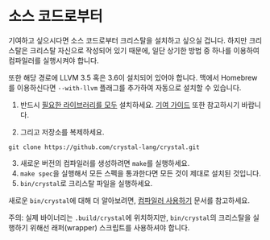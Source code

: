 # 소스 코드로부터

기여하고 싶으시다면 소스 코드로부터 크리스탈을 설치하고 싶으실 겁니다. 하지만 크리스탈은 크리스탈 자신으로 작성되어 있기 때문에, 일단 상기한 방법 중 하나를 이용하여 컴파일러를 실행시켜야 합니다.

또한 해당 경로에 LLVM 3.5 혹은 3.6이 설치되어 있어야 합니다. 맥에서 Homebrew를 이용하신다면 `--with-llvm` 플래그를 추가하여 자동으로 설치할 수 있습니다.

1. 반드시 [필요한 라이브러리를 모두](https://github.com/crystal-lang/crystal/wiki/All-required-libraries) 설치하세요. [기여 가이드](https://github.com/crystal-lang/crystal/blob/master/CONTRIBUTING.md) 또한 참고하시기 바랍니다.

2. 그리고 저장소를 복제하세요.

```
git clone https://github.com/crystal-lang/crystal.git
```

3. 새로운 버전의 컴파일러를 생성하려면 `make`를 실행하세요.
4. `make spec`을 실행해서 모든 스펙을 통과한다면 모든 것이 제대로 설치된 것입니다.
5. `bin/crystal`로 크리스탈 파일을 실행하세요.

새로운 `bin/crystal`에 대해 더 알아보려면, [컴파일러 사용하기](https://crystal-lang.org/docs/using_the_compiler/) 문서를 참고하세요.

주의: 실제 바이너리는 `.build/crystal`에 위치하지만, `bin/crystal`의 크리스탈을 실행하기 위해선 래퍼(wrapper) 스크립트를 사용하셔야 합니다.
